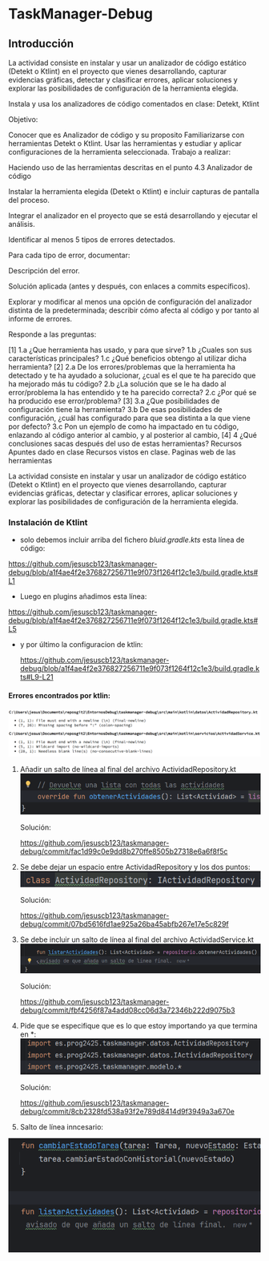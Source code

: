 # TaskManager-Debug

## Introducción
La actividad consiste en instalar y usar un analizador de código estático (Detekt o Ktlint) en el proyecto que vienes desarrollando, capturar evidencias gráficas, detectar y clasificar errores, aplicar soluciones y explorar las posibilidades de configuración de la herramienta elegida.

Instala y usa los analizadores de código comentados en clase: Detekt, Ktlint

Objetivo:

Conocer que es Analizador de código y su proposito
Familiarizarse con herramientas Detekt o Ktlint.
Usar las herramientas y estudiar y aplicar configuraciones de la herramienta seleccionada.
Trabajo a realizar:

Haciendo uso de las herramientas descritas en el punto 4.3 Analizador de código

Instalar la herramienta elegida (Detekt o Ktlint) e incluir capturas de pantalla del proceso.

Integrar el analizador en el proyecto que se está desarrollando y ejecutar el análisis.

Identificar al menos 5 tipos de errores detectados.

Para cada tipo de error, documentar:

Descripción del error.

Solución aplicada (antes y después, con enlaces a commits específicos).

Explorar y modificar al menos una opción de configuración del analizador distinta de la predeterminada; describir cómo afecta al código y por tanto al informe de errores.

Responde a las preguntas:

[1]
1.a ¿Que herramienta has usado, y para que sirve?
1.b ¿Cuales son sus características principales?
1.c ¿Qué beneficios obtengo al utilizar dicha herramienta?
[2]
2.a De los errores/problemas que la herramienta ha detectado y te ha ayudado a solucionar, ¿cual es el que te ha parecido que ha mejorado más tu código?
2.b ¿La solución que se le ha dado al error/problema la has entendido y te ha parecido correcta?
2.c ¿Por qué se ha producido ese error/problema?
[3]
3.a ¿Que posibilidades de configuración tiene la herramienta?
3.b De esas posibilidades de configuración, ¿cuál has configurado para que sea distinta a la que viene por defecto?
3.c Pon un ejemplo de como ha impactado en tu código, enlazando al código anterior al cambio, y al posterior al cambio,
[4]
4 ¿Qué conclusiones sacas después del uso de estas herramientas?
Recursos
Apuntes dado en clase
Recursos vistos en clase.
Paginas web de las herramientas






La actividad consiste en instalar y usar un analizador de código estático (Detekt o Ktlint) en el proyecto que vienes desarrollando, capturar evidencias gráficas, detectar y clasificar errores, aplicar soluciones y explorar las posibilidades de configuración de la herramienta elegida.

### Instalación de Ktlint
-  solo debemos incluir arriba del fichero *bluid.gradle.kts* esta línea de código:

https://github.com/jesuscb123/taskmanager-debug/blob/a1f4ae4f2e376827256711e9f073f1264f12c1e3/build.gradle.kts#L1

- Luego en plugins añadimos esta línea:

https://github.com/jesuscb123/taskmanager-debug/blob/a1f4ae4f2e376827256711e9f073f1264f12c1e3/build.gradle.kts#L5

- y por último la configuracion de ktlin:

  https://github.com/jesuscb123/taskmanager-debug/blob/a1f4ae4f2e376827256711e9f073f1264f12c1e3/build.gradle.kts#L9-L21

#### Errores encontrados por ktlin:
![img.png](./images/imgErrores.png)
1. Añadir un salto de línea al final del archivo ActividadRepository.kt
![img.png](./images/img5.png)

    Solución: 

    https://github.com/jesuscb123/taskmanager-debug/commit/fac1d99c0e9dd8b270ffe8505b27318e6a6f8f5c
2. Se debe dejar un espacio entre ActividadRepository y los dos puntos:
![img.png](./images/img4.png)

    Solución:

    https://github.com/jesuscb123/taskmanager-debug/commit/07bd5616fd1ae925a26ba45abfb267e17e5c829f
3. Se debe incluir un salto de línea al final del archivo ActividadService.kt
![img.png](./images/img6.png)

    Solución:

    https://github.com/jesuscb123/taskmanager-debug/commit/fbf4256f87a4add08cc06d3a72346b222d9075b3
4. Pide que se especifique que es lo que estoy importando ya que termina en *:
![img.png](./images/img8.png)

    Solución:

   https://github.com/jesuscb123/taskmanager-debug/commit/8cb2328fd538a93f2e789d8414d9f3949a3a670e
5. Salto de línea inncesario:

![img.png](./images/img9.png)

